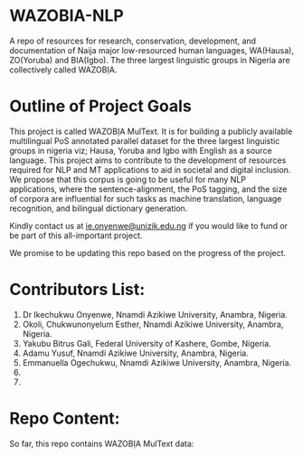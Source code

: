 # WAZOBIA-NLP
A repo of resources for research, conservation, development, and documentation of Naija major low-resourced human languages, WA(Hausa), ZO(Yoruba) and BIA(Igbo). The three largest linguistic groups in Nigeria are collectively called WAZOBỊA.

# Outline of Project Goals
This project is called WAZOBỊA MulText. It is for building a publicly available multilingual PoS annotated parallel dataset for the three largest linguistic groups in nigeria viz; Hausa, Yoruba and Igbo with English as a source language. This project aims to contribute to the development of resources required for NLP and MT applications to aid in societal and digital inclusion. We propose that this corpus is going to be useful for many NLP applications, where the sentence-alignment, the PoS tagging, and the size of corpora are influential for such tasks as machine translation, language recognition, and bilingual dictionary generation.

Kindly contact us at ie.onyenwe@unizik.edu.ng if you would like to fund or be part of this all-important project.

We promise to be updating this repo based on the progress of the project.

# Contributors List:
1. Dr Ikechukwu Onyenwe, Nnamdi Azikiwe University, Anambra, Nigeria.
2. Okoli, Chukwunonyelum Esther, Nnamdi Azikiwe University, Anambra, Nigeria.
3. Yakubu Bitrus Gali, Federal University of Kashere, Gombe, Nigeria.
4. Adamu Yusuf, Nnamdi Azikiwe University, Anambra, Nigeria.
5. Emmanuella Ogechukwu, Nnamdi Azikiwe University, Anambra, Nigeria.
6. 
7. 

# Repo Content:
So far, this repo contains WAZOBỊA MulText data:
